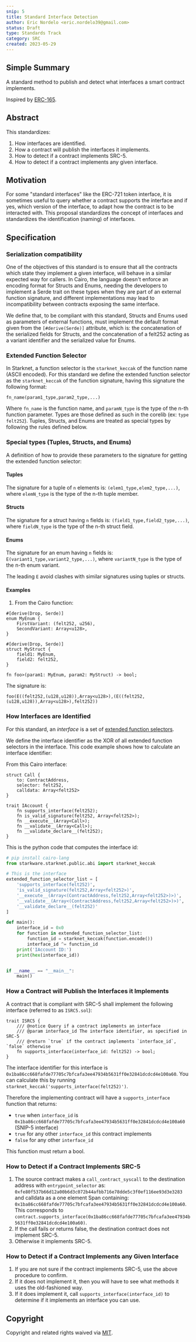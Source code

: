 ```yaml
---
snip: 5
title: Standard Interface Detection
author: Eric Nordelo <eric.nordelo39@gmail.com>
status: Draft
type: Standards Track
category: SRC
created: 2023-05-29
---
```


## Simple Summary

A standard method to publish and detect what interfaces a smart contract implements.

Inspired by [ERC-165](https://eips.ethereum.org/EIPS/eip-165).

## Abstract

This standardizes:

1. How interfaces are identified.
2. How a contract will publish the interfaces it implements.
3. How to detect if a contract implements SRC-5.
4. How to detect if a contract implements any given interface.


## Motivation

For some "standard interfaces" like the ERC-721 token interface, it is sometimes useful to query whether a contract supports the interface and if yes, which version of the interface, to adapt how the contract is to be interacted with. This proposal standardizes the concept of interfaces and standardizes the identification (naming) of interfaces.

## Specification

### Serialization compatibility

One of the objectives of this standard is to ensure that all the contracts which state they implement a given interface, will behave in a similar expected way for callers. In Cairo, the language doesn't enforce an encoding format for Structs and Enums, needing the developers to implement a Serde trait on these types when they are part of an external function signature, and different implementations may lead to incompatibility between contracts exposing the same interface.

We define that, to be compliant with this standard, Structs and Enums used as parameters of external functions, must
implement the default format given from the `[#derive(Serde)]` attribute, which is: the concatenation of the serialized fields for Structs, and the concatenation of a felt252 acting as a variant identifier and the serialized value for Enums.

### Extended Function Selector

In Starknet, a function selector is the `starknet_keccak` of the function name (ASCII encoded). For this standard we define the extended function selector as the `starknet_keccak` of the function signature, having this signature the following format:

```
fn_name(param1_type,param2_type,...)
```

Where `fn_name` is the function name, and `paramN_type` is the type of the n-th function parameter. Types are those defined as such in the corelib (ex: `type felt252`). Tuples, Structs, and Enums are treated as special types by following the rules defined below.

### Special types (Tuples, Structs, and Enums)

A definition of how to provide these parameters to the signature for getting the extended function selector:

#### Tuples

The signature for a tuple of `n` elements is: `(elem1_type,elem2_type,...)`, where `elemN_type` is the type of the n-th tuple member.

#### Structs

The signature for a struct having `n` fields is: `(field1_type,field2_type,...)`, where `fieldN_type` is the type of the n-th struct field.

#### Enums

The signature for an enum having `n` fields is: `E(variant1_type,variant2_type,...)`, where `variantN_type` is the type of the n-th enum variant.

The leading `E` avoid clashes with similar signatures using tuples or structs.

#### Examples

1. From the Cairo function:

```cairo
#[derive(Drop, Serde)]
enum MyEnum {
    FirstVariant: (felt252, u256),
    SecondVariant: Array<u128>,
}

#[derive(Drop, Serde)]
struct MyStruct {
    field1: MyEnum,
    field2: felt252,
}

fn foo>(param1: MyEnum, param2: MyStruct) -> bool;
```

The signature is:

```cairo
foo(E((felt252,(u128,u128)),Array<u128>),(E((felt252,(u128,u128)),Array<u128>),felt252))
```

### How Interfaces are Identified

For this standard, an *interface* is a set of [extended function selectors](#extended-function-selector-efns).

We define the interface identifier as the XOR of all extended function selectors in the interface. This code example shows how to calculate an interface identifier:

From this Cairo interface:

```cairo
struct Call {
    to: ContractAddress,
    selector: felt252,
    calldata: Array<felt252>
}

trait IAccount {
    fn supports_interface(felt252);
    fn is_valid_signature(felt252, Array<felt252>);
    fn __execute__(Array<Call>);
    fn __validate__(Array<Call>);
    fn __validate_declare__(felt252);
}
```

This is the python code that computes the interface id:

```python
# pip install cairo-lang
from starkware.starknet.public.abi import starknet_keccak

# This is the interface
extended_function_selector_list = [
    'supports_interface(felt252)',
    'is_valid_signature(felt252,Array<felt252>)',
    '__execute__(Array<(ContractAddress,felt252,Array<felt252>)>)',
    '__validate__(Array<(ContractAddress,felt252,Array<felt252>)>)',
    '__validate_declare__(felt252)'
]

def main():
    interface_id = 0x0
    for function in extended_function_selector_list:
        function_id = starknet_keccak(function.encode())
        interface_id ^= function_id
    print('IAccount ID:')
    print(hex(interface_id))


if __name__ == "__main__":
    main()
```

### How a Contract will Publish the Interfaces it Implements

A contract that is compliant with SRC-5 shall implement the following interface (referred to as `ISRC5.sol`):

```cairo
trait ISRC5 {
    /// @notice Query if a contract implements an interface
    /// @param interface_id The interface identifier, as specified in SRC-5
    /// @return `true` if the contract implements `interface_id`, `false` otherwise
    fn supports_interface(interface_id: felt252) -> bool;
}
```

The interface identifier for this interface is `0x1ba86cc668fafde77705c7bfcafa3ee47934b5631ff0e32841dcdcd4e100a60`. You can calculate this by running `starknet_keccak('supports_interface(felt252)')`.

Therefore the implementing contract will have a `supports_interface` function that returns:

- `true` when `interface_id` is `0x1ba86cc668fafde77705c7bfcafa3ee47934b5631ff0e32841dcdcd4e100a60` (SNIP-5 interface)
- `true` for any other `interface_id` this contract implements
- `false` for any other `interface_id`

This function must return a bool.

### How to Detect if a Contract Implements SRC-5

1. The source contract makes a `call_contract_syscall` to the destination address with `entrypoint_selector` as: `0xfe80f537b66d12a00b6d3c072b44afbb716e78dde5c3f0ef116ee93d3e3283` and calldata as a one element Span containing: `0x1ba86cc668fafde77705c7bfcafa3ee47934b5631ff0e32841dcdcd4e100a60`. This corresponds to `contract.supports_interface(0x1ba86cc668fafde77705c7bfcafa3ee47934b5631ff0e32841dcdcd4e100a60)`.
2. If the call fails or returns false, the destination contract does not implement SRC-5.
5. Otherwise it implements SRC-5.

### How to Detect if a Contract Implements any Given Interface

1. If you are not sure if the contract implements SRC-5, use the above procedure to confirm.
2. If it does not implement it, then you will have to see what methods it uses the old-fashioned way.
3. If it does implement it, call `supports_interface(interface_id)` to determine if it implements an interface you can use.

## Copyright

Copyright and related rights waived via [MIT](../LICENSE).
